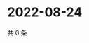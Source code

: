 # 2022-08-24

共 0 条

<!-- BEGIN WEIBO -->
<!-- 最后更新时间 Wed Aug 24 2022 18:01:14 GMT+0800 (China Standard Time) -->

<!-- END WEIBO -->

